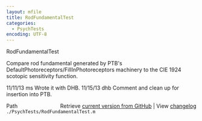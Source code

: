 ```yaml
---
layout: mfile
title: RodFundamentalTest
categories:
  - PsychTests
encoding: UTF-8
---
```


RodFundamentalTest

Compare rod fundamental generated by PTB's DefaultPhotoreceptors/FillInPhotoreceptors
machinery to the CIE 1924 scotopic sensitivity function.

11/11/13  ms   Wrote it with DHB.
11/15/13  dhb  Comment and clean up for insertion into PTB.


<div class="code_header" style="text-align:right;">
  <span style="float:left;">Path&nbsp;&nbsp;</span> <span class="counter">Retrieve <a href=
  "https://raw.github.com/Psychtoolbox-3/Psychtoolbox-3/beta/./PsychTests/RodFundamentalTest.m">current version from GitHub</a> | View <a href=
  "https://github.com/Psychtoolbox-3/Psychtoolbox-3/commits/beta/./PsychTests/RodFundamentalTest.m">changelog</a></span>
</div>
<div class="code">
  <code>./PsychTests/RodFundamentalTest.m</code>
</div>
